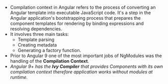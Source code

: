 - Compilation context in Angular refers to the process of converting an Angular template into executable JavaScript code. It's a step in the Angular application's bootstrapping process that prepares the component templates for rendering by binding expressions and resolving dependencies. 
- It involves three main tasks: 
	- Template parsing
	- Creating metadata
	- Generating a factory function.
- Prior to Angular 9 one of the most important jobs of NgModules was the handling of the **Compilation Context**.
- *Angular 9+ has the **Ivy Compiler** that provides Components with its own compilation context therefore application works without modules at runtime.*